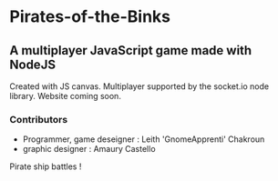 # Pirates-of-the-Binks
## A multiplayer JavaScript game made with NodeJS
Created with JS canvas. Multiplayer supported by the socket.io node library. Website coming soon.
### Contributors
* Programmer, game deseigner : Leith 'GnomeApprenti' Chakroun
* graphic designer : Amaury Castello

Pirate ship battles !
